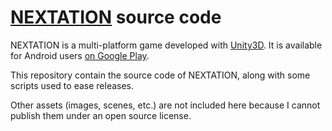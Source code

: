 # [NEXTATION](https://play.google.com/store/apps/details?id=com.FYASoftware.MetroGame) source code

NEXTATION is a multi-platform game developed with [Unity3D](http://unity3d.com/). It is available for Android users [on Google Play](https://play.google.com/store/apps/details?id=com.FYASoftware.MetroGame).

This repository contain the source code of NEXTATION, along with some scripts used to ease releases.

Other assets (images, scenes, etc.) are not included here because I cannot publish them under an open source license.
